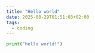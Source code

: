 ```yaml
---
title: "Hello world"
date: 2025-08-29T01:51:03+02:00
tags:
  - coding
---
```


```python
print("hello world!")
```
